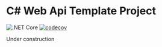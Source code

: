# C# Web Api Template Project
![.NET Core](https://github.com/dedreira/dotnet-webapi/workflows/.NET%20Core/badge.svg)
[![codecov](https://codecov.io/gh/dedreira/dotnet-webapi/branch/master/graph/badge.svg)](https://codecov.io/gh/dedreira/dotnet-webapi)

Under construction        